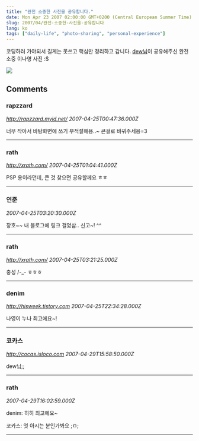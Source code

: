 ```yaml
---
title: "완전 소중한 사진을 공유합니다."
date: Mon Apr 23 2007 02:00:00 GMT+0200 (Central European Summer Time)
slug: 2007/04/완전-소중한-사진을-공유합니다
lang: ko
tags: ["daily-life", "photo-sharing", "personal-experience"]
---
```


코딩하러 가야되서 길게는 못쓰고 핵심만 정리하고 갑니다.
[dew님](http://dew.isloco.com/)이 공유해주신 완전 소중 이나영 사진 :$

![](/img/na0.jpg)

## Comments

### rapzzard
*http://rapzzard.myid.net/*
*2007-04-25T00:47:36.000Z*

너무 작아서 바탕화면에 쓰기 부적절해용..~ 큰걸로 바꿔주세용=3

---

### rath
*http://xrath.com/*
*2007-04-25T01:04:41.000Z*

PSP 용이라던데, 큰 것 찾으면 공유할께요 ㅎㅎ

---

### 연준
*2007-04-25T03:20:30.000Z*

장호~~ 내 블로그에 링크 걸었삼.. 신고~! ^^

---

### rath
*http://xrath.com/*
*2007-04-25T03:21:25.000Z*

충성 /-_- ㅎㅎㅎ

---

### denim
*http://hisweek.tistory.com*
*2007-04-25T22:34:28.000Z*

나영이 누나 최고에요~!

---

### 코카스
*http://cocas.isloco.com*
*2007-04-29T15:58:50.000Z*

dew님;;

---

### rath
*2007-04-29T16:02:59.000Z*

denim: 히히 최고에요~

코카스: 엇 아시는 분인가봐요 ;ㅁ;

---
